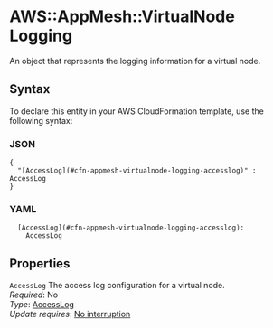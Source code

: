 # AWS::AppMesh::VirtualNode Logging<a name="aws-properties-appmesh-virtualnode-logging"></a>

An object that represents the logging information for a virtual node\.

## Syntax<a name="aws-properties-appmesh-virtualnode-logging-syntax"></a>

To declare this entity in your AWS CloudFormation template, use the following syntax:

### JSON<a name="aws-properties-appmesh-virtualnode-logging-syntax.json"></a>

```
{
  "[AccessLog](#cfn-appmesh-virtualnode-logging-accesslog)" : AccessLog
}
```

### YAML<a name="aws-properties-appmesh-virtualnode-logging-syntax.yaml"></a>

```
  [AccessLog](#cfn-appmesh-virtualnode-logging-accesslog): 
    AccessLog
```

## Properties<a name="aws-properties-appmesh-virtualnode-logging-properties"></a>

`AccessLog`  <a name="cfn-appmesh-virtualnode-logging-accesslog"></a>
The access log configuration for a virtual node\.  
*Required*: No  
*Type*: [AccessLog](aws-properties-appmesh-virtualnode-accesslog.md)  
*Update requires*: [No interruption](https://docs.aws.amazon.com/AWSCloudFormation/latest/UserGuide/using-cfn-updating-stacks-update-behaviors.html#update-no-interrupt)